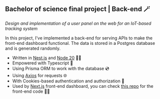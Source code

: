 ## Bachelor of science final project | ‌Back-end 🪄
*Design and implementation of a user panel on the web for an IoT-based tracking system*

In this project, I've implemented a back-end for serving APIs to make the front-end dashboard functional. The data is stored in a Postgres database and is generated randomly. 
- Written in [Nest.js](https://nestjs.com/) and [Node 20](https://nodejs.org/en) 🤘🏻
- Empowered with Typescript 🧵
- Using Prisma ORM to work with the database 💿
- Using [Axios](https://axios-http.com/) for requests 🌐
- With Cookies-based authentication and authorization 🍪
- Used by [Next.js](https://nextjs.org/) front-end dashboard, you can check [this repo](https://github.com/Nicki-Di/bsc-project-frontend/) for the front-end code 🧞‍♂️
